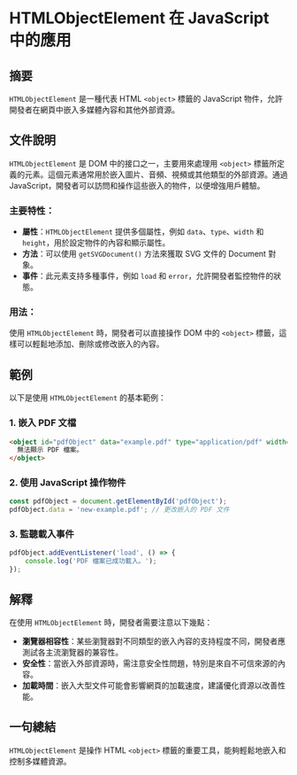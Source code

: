 <!--
Meta Description: # HTMLObjectElement 在 JavaScript 中的應用 ## 摘要 `HTMLObjectElement` 是一種代表 HTML `<object>` 標籤的 JavaScript 物件，允許開發者在網頁中嵌入多媒體內容和其他外部資源。 ## 文件說明 `HTMLObjectEl...
Meta Keywords: htmlobjectelement, pdf, javascript, object, pdfobject
-->

# HTMLObjectElement 在 JavaScript 中的應用

## 摘要
`HTMLObjectElement` 是一種代表 HTML `<object>` 標籤的 JavaScript 物件，允許開發者在網頁中嵌入多媒體內容和其他外部資源。

## 文件說明
`HTMLObjectElement` 是 DOM 中的接口之一，主要用來處理用 `<object>` 標籤所定義的元素。這個元素通常用於嵌入圖片、音頻、視頻或其他類型的外部資源。通過 JavaScript，開發者可以訪問和操作這些嵌入的物件，以便增強用戶體驗。

### 主要特性：
- **屬性**：`HTMLObjectElement` 提供多個屬性，例如 `data`、`type`、`width` 和 `height`，用於設定物件的內容和顯示屬性。
- **方法**：可以使用 `getSVGDocument()` 方法來獲取 SVG 文件的 Document 對象。
- **事件**：此元素支持多種事件，例如 `load` 和 `error`，允許開發者監控物件的狀態。

### 用法：
使用 `HTMLObjectElement` 時，開發者可以直接操作 DOM 中的 `<object>` 標籤，這樣可以輕鬆地添加、刪除或修改嵌入的內容。

## 範例
以下是使用 `HTMLObjectElement` 的基本範例：

### 1. 嵌入 PDF 文檔
```html
<object id="pdfObject" data="example.pdf" type="application/pdf" width="600" height="400">
  無法顯示 PDF 檔案。
</object>
```

### 2. 使用 JavaScript 操作物件
```javascript
const pdfObject = document.getElementById('pdfObject');
pdfObject.data = 'new-example.pdf'; // 更改嵌入的 PDF 文件
```

### 3. 監聽載入事件
```javascript
pdfObject.addEventListener('load', () => {
    console.log('PDF 檔案已成功載入。');
});
```

## 解釋
在使用 `HTMLObjectElement` 時，開發者需要注意以下幾點：

- **瀏覽器相容性**：某些瀏覽器對不同類型的嵌入內容的支持程度不同，開發者應測試各主流瀏覽器的兼容性。
- **安全性**：當嵌入外部資源時，需注意安全性問題，特別是來自不可信來源的內容。
- **加載時間**：嵌入大型文件可能會影響網頁的加載速度，建議優化資源以改善性能。

## 一句總結
`HTMLObjectElement` 是操作 HTML `<object>` 標籤的重要工具，能夠輕鬆地嵌入和控制多媒體資源。